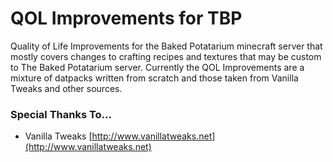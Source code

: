 # QOL Improvements for TBP
 Quality of Life Improvements for the Baked Potatarium minecraft server that mostly covers changes to crafting recipes and textures that may be custom to The Baked Potatarium server. Currently the QOL Improvements are a mixture of datpacks written from scratch and those taken from Vanilla Tweaks and other sources.

### Special Thanks To...
 - Vanilla Tweaks [http://www.vanillatweaks.net](http://www.vanillatweaks.net)
